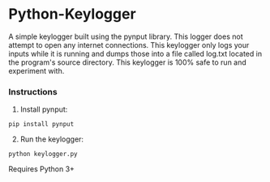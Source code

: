 # Python-Keylogger

A simple keylogger built using the pynput library. This logger does not attempt to open any internet connections. This keylogger only logs your inputs while it is running and dumps those into a file called log.txt located in the program's source directory. This keylogger is 100% safe to run and experiment with.

### Instructions

1. Install pynput:

```pip install pynput```

2. Run the keylogger:

```python keylogger.py```

Requires Python 3+